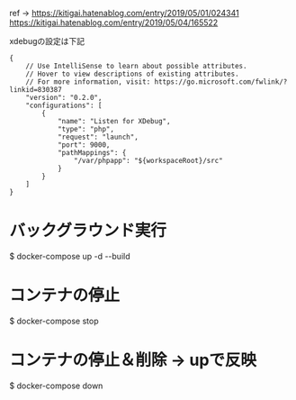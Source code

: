 ref -> https://kitigai.hatenablog.com/entry/2019/05/01/024341
https://kitigai.hatenablog.com/entry/2019/05/04/165522

xdebugの設定は下記

```
{
    // Use IntelliSense to learn about possible attributes.
    // Hover to view descriptions of existing attributes.
    // For more information, visit: https://go.microsoft.com/fwlink/?linkid=830387
    "version": "0.2.0",
    "configurations": [
        {
            "name": "Listen for XDebug",
            "type": "php",
            "request": "launch",
            "port": 9000,
            "pathMappings": {
                "/var/phpapp": "${workspaceRoot}/src"
            }
        }
    ]
}
```

# バックグラウンド実行
$ docker-compose up -d
--build
# コンテナの停止
$ docker-compose stop
# コンテナの停止＆削除 -> upで反映
$ docker-compose down